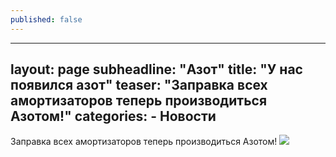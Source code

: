 ```yaml
---
published: false
---
```


---
layout: page
subheadline:  "Азот"
title:  "У нас появился азот"
teaser: "Заправка всех амортизаторов теперь производиться Азотом!"
categories:
    - Новости
---
Заправка всех амортизаторов теперь производиться Азотом!
![]({{site.baseurl}}/https://djebel-club.ru/forum/uploads/monthly_11_2015/post-2071-1447334587.jpg)
